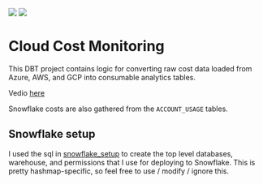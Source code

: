 ![](https://github.com/randypitcherii/cloud_cost_monitoring/workflows/Scheduled%20production%20run/badge.svg)
![](https://github.com/randypitcherii/cloud_cost_monitoring/workflows/Production%20deployment%20from%20master/badge.svg)
# Cloud Cost Monitoring
This DBT project contains logic for converting raw cost data loaded from Azure, AWS, and GCP into consumable analytics tables.

Vedio [here](https://www.youtube.com/watch?v=snp2hxxWgqk)

Snowflake costs are also gathered from the `ACCOUNT_USAGE` tables.

## Snowflake setup
I used the sql in [snowflake_setup](./snowflake_setup) to create the top level databases, warehouse, and permissions that I use for deploying to Snowflake. This is pretty hashmap-specific, so feel free to use / modify / ignore this. 
